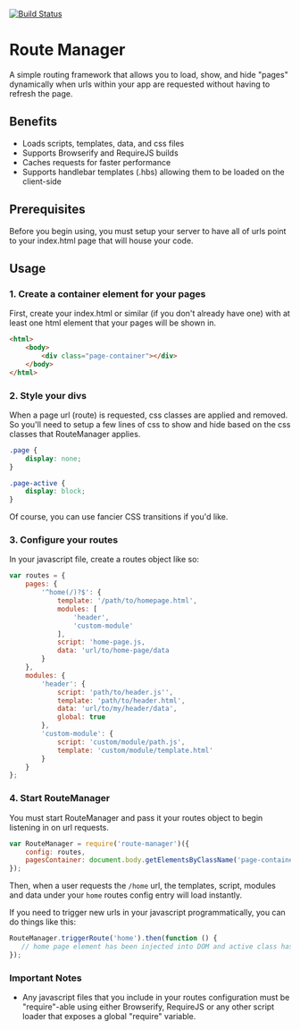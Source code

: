 [![Build Status](https://travis-ci.org/mkay581/route-manager.svg?branch=master)](https://travis-ci.org/mkay581/route-manager)

# Route Manager

A simple routing framework that allows you to load, show, and hide "pages" dynamically when urls within your 
app are requested without having to refresh the page.

## Benefits

* Loads scripts, templates, data, and css files
* Supports Browserify and RequireJS builds
* Caches requests for faster performance
* Supports handlebar templates (.hbs) allowing them to be loaded on the client-side


## Prerequisites

Before you begin using, you must setup your server to have all of urls point to 
your index.html page that will house your code.
 

## Usage 

### 1. Create a container element for your pages

First, create your index.html or similar (if you don't already have one) with at least 
one html element that your pages will be shown in.

```html
<html>
    <body>
        <div class="page-container"></div>
    </body>
</html>
```

### 2. Style your divs

When a page url (route) is requested, css classes are applied and removed. So you'll need to setup a few lines of css 
to show and hide based on the css classes that RouteManager applies. 

```css
.page {
    display: none;
}

.page-active {
    display: block;
}
```

Of course, you can use fancier CSS transitions if you'd like.

### 3. Configure your routes

In your javascript file, create a routes object like so:

```javascript
var routes = {
    pages: {
        '^home(/)?$': {
            template: '/path/to/homepage.html',
            modules: [
                'header',
                'custom-module'
            ],
            script: 'home-page.js,
            data: 'url/to/home-page/data
        }                
    },
    modules: {
        'header': {
            script: 'path/to/header.js'',
            template: 'path/to/header.html',
            data: 'url/to/my/header/data',
            global: true
        },
        'custom-module': {
            script: 'custom/module/path.js',
            template: 'custom/module/template.html'
        }
    }
};

```

### 4. Start RouteManager

You must start RouteManager and pass it your routes object to begin listening in on url requests.

```javascript
var RouteManager = require('route-manager')({
    config: routes,
    pagesContainer: document.body.getElementsByClassName('page-container')[0]
});
```

Then, when a user requests the `/home` url,  the templates, script, modules and data 
under your `home` routes config entry will load instantly.


If you need to trigger new urls in your javascript programmatically, you can do things like this:

```javascript
RouteManager.triggerRoute('home').then(function () {
   // home page element has been injected into DOM and active class has been applied
});
```


### Important Notes

* Any javascript files that you include in your routes configuration must be "require"-able using either 
Browserify, RequireJS or any other script loader that exposes a global "require" variable. 